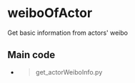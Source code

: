 # **weiboOfActor**  
Get basic information from actors' weibo  
  
## **Main code**  
  * >get_actorWeiboInfo.py  
  
